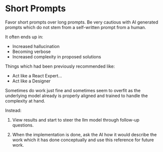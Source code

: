 # Short Prompts

Favor short prompts over long prompts. Be very cautious with AI generated prompts which do not stem from a self-written prompt from a human.

It often ends up in:

- Increased hallucination
- Becoming verbose
- Increased complexity in proposed solutions

Things which had been previously recommended like:

- Act like a React Expert...
- Act like a Designer

Sometimes do work just fine and sometimes seem to overfit as the underlying model already is properly aligned and trained to handle the complexity at hand.

Instead:

1. View results and start to steer the llm model through follow-up questions.

2. When the implementation is done, ask the AI how it would describe the work which it has done conceptually and use this reference for future work.
